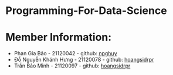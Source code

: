 # Programming-For-Data-Science
# Member Information:
- Phan Gia Bảo - 21120042 - github: [npghuy](https://github.com/npghuy)
- Đỗ Nguyễn Khánh Hưng - 21120078 - github: [hoangsidrpr](https://github.com/hoangsidrpr)
- Trần Bảo Minh - 21120097 - github: [hoangsidrpr](https://github.com/hoangsidrpr)
